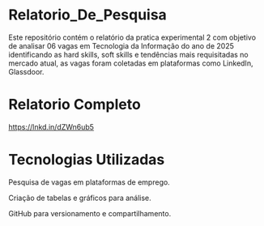 # Relatorio_De_Pesquisa

Este repositório contém o relatório da pratica experimental 2 com objetivo de analisar 06 vagas em Tecnologia da Informação do ano de 2025 
identificando as hard skills, soft skills e tendências mais requisitadas no mercado atual,
as vagas foram coletadas em plataformas como LinkedIn, Glassdoor.

# Relatorio Completo
https://lnkd.in/dZWn6ub5

# Tecnologias Utilizadas
Pesquisa de vagas em plataformas de emprego.

Criação de tabelas e gráficos para análise.

GitHub para versionamento e compartilhamento.

